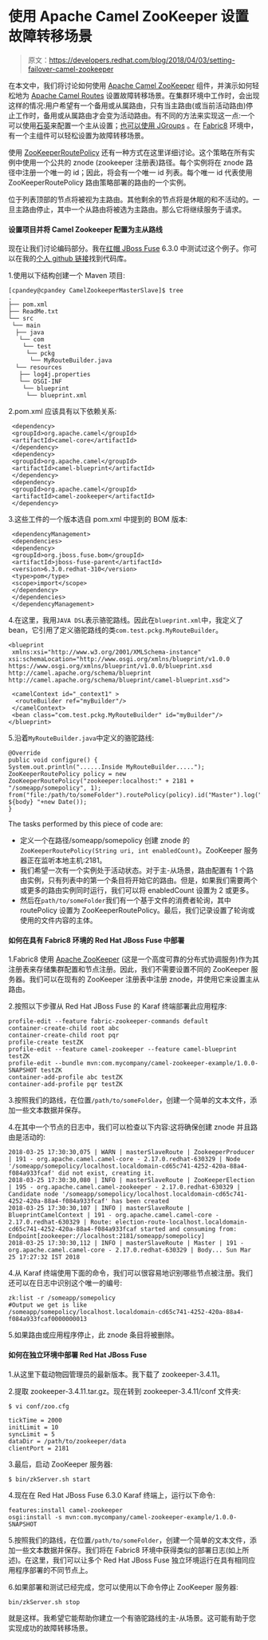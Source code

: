 # 使用 Apache Camel ZooKeeper 设置故障转移场景

> 原文：<https://developers.redhat.com/blog/2018/04/03/setting-failover-camel-zookeeper>

在本文中，我们将讨论如何使用 [Apache Camel ZooKeeper](http://camel.apache.org/zookeeper.html) 组件，并演示如何轻松地为 [Apache Camel Routes](http://camel.apache.org/routes.html) 设置故障转移场景。在集群环境中工作时，会出现这样的情况:用户希望有一个备用或从属路由，只有当主路由(或当前活动路由)停止工作时，备用或从属路由才会变为活动路由。有不同的方法来实现这一点:一个可以使用[石英](http://camel.apache.org/quartz.html)来配置一个主从设置；[也可以使用 JGroups](http://camel.apache.org/jgroups.html) 。在 [Fabric8](https://fabric8.io/gitbook/overview.html) 环境中，有一个主组件可以轻松设置为故障转移场景。

使用 [ZooKeeperRoutePolicy](https://github.com/apache/camel/blob/master/components/camel-zookeeper/src/main/java/org/apache/camel/component/zookeeper/policy/ZooKeeperRoutePolicy.java) 还有一种方式在这里详细讨论。这个策略在所有实例中使用一个公共的 znode (zookeeper 注册表)路径。每个实例将在 znode 路径中注册一个唯一的 id；因此，将会有一个唯一 id 列表。每个唯一 id 代表使用 ZooKeeperRoutePolicy 路由策略部署的路由的一个实例。

位于列表顶部的节点将被视为主路由。其他剩余的节点将是休眠的和不活动的。一旦主路由停止，其中一个从路由将被选为主路由。那么它将继续服务于请求。

#### **设置项目并将 Camel Zookeeper 配置为主从路线**

现在让我们讨论编码部分。我在[红帽 JBoss Fuse](https://developers.redhat.com/products/fuse/overview/) 6.3.0 中测试过这个例子。你可以在我的[个人 github 链接](https://github.com/1984shekhar/fuse-examples-6.3/tree/master/CamelZookeeperMasterSlave)找到代码库。

1.使用以下结构创建一个 Maven 项目:

```
[cpandey@cpandey CamelZookeeperMasterSlave]$ tree
.
├── pom.xml
├── ReadMe.txt
└── src
 └── main
  ├── java
   └── com
    └── test
     └── pckg
      └── MyRouteBuilder.java
  └── resources
   ├── log4j.properties
   └── OSGI-INF
    └── blueprint
     └── blueprint.xml
```

2.pom.xml 应该具有以下依赖关系:

```
 <dependency>
 <groupId>org.apache.camel</groupId>
 <artifactId>camel-core</artifactId>
 </dependency>
 <dependency>
 <groupId>org.apache.camel</groupId>
 <artifactId>camel-blueprint</artifactId>
 </dependency>
 <dependency>
 <groupId>org.apache.camel</groupId>
 <artifactId>camel-zookeeper</artifactId>
 </dependency>
```

3.这些工件的一个版本选自 pom.xml 中提到的 BOM 版本:

```
 <dependencyManagement>
 <dependencies>
 <dependency>
 <groupId>org.jboss.fuse.bom</groupId>
 <artifactId>jboss-fuse-parent</artifactId>
 <version>6.3.0.redhat-310</version>
 <type>pom</type>
 <scope>import</scope>
 </dependency>
 </dependencies>
 </dependencyManagement>
```

4.在这里，我用`JAVA DSL`表示骆驼路线。因此在`blueprint.xml`中，我定义了 bean，它引用了定义骆驼路线的类`com.test.pckg.MyRouteBuilder`。

```
<blueprint 
 xmlns:xsi="http://www.w3.org/2001/XMLSchema-instance" xsi:schemaLocation="http://www.osgi.org/xmlns/blueprint/v1.0.0 https://www.osgi.org/xmlns/blueprint/v1.0.0/blueprint.xsd http://camel.apache.org/schema/blueprint http://camel.apache.org/schema/blueprint/camel-blueprint.xsd">

 <camelContext id="_context1" >
  <routeBuilder ref="myBuilder"/>
 </camelContext>
 <bean class="com.test.pckg.MyRouteBuilder" id="myBuilder"/>
</blueprint>

```

5.沿着`MyRouteBuilder.java`中定义的骆驼路线:

```
@Override
public void configure() {
System.out.println("......Inside MyRouteBuilder.....");
ZooKeeperRoutePolicy policy = new ZooKeeperRoutePolicy("zookeeper:localhost:" + 2181 + "/someapp/somepolicy", 1);
from("file:/path/to/someFolder").routePolicy(policy).id("Master").log("Body... ${body} "+new Date());
}
```

The tasks performed by this piece of code are:

*   定义一个在路径/someapp/somepolicy 创建 znode 的`ZooKeeperRoutePolicy(String uri, int enabledCount)`。ZooKeeper 服务器正在监听本地主机:2181。
*   我们希望一次有一个实例处于活动状态。对于主-从场景，路由配置有 1 个路由实例，只有列表中的第一个条目将开始它的路由。但是，如果我们需要两个或更多的路由实例同时运行，我们可以将 enabledCount 设置为 2 或更多。
*   然后在`path/to/someFolder`我们有一个基于文件的消费者轮询，其中 routePolicy 设置为 ZooKeeperRoutePolicy。最后，我们记录设置了轮询或使用的文件内容的主体。

#### **如何在具有 Fabric8 环境的 Red Hat JBoss Fuse 中部署**

1.Fabric8 使用 [Apache ZooKeeper](http://zookeeper.apache.org/) (这是一个高度可靠的分布式协调服务)作为其注册表来存储集群配置和节点注册。因此，我们不需要设置不同的 ZooKeeper 服务器。我们可以在现有的 ZooKeeper 注册表中注册 znode，并使用它来设置主从路由。

2.按照以下步骤从 Red Hat JBoss Fuse 的 Karaf 终端部署此应用程序:

```
profile-edit --feature fabric-zookeeper-commands default
container-create-child root abc
container-create-child root pqr 
profile-create testZK
profile-edit --feature camel-zookeeper --feature camel-blueprint testZK
profile-edit --bundle mvn:com.mycompany/camel-zookeeper-example/1.0.0-SNAPSHOT testZK
container-add-profile abc testZK
container-add-profile pqr testZK
```

3.按照我们的路线，在位置`/path/to/someFolder`，创建一个简单的文本文件，添加一些文本数据并保存。

4.在其中一个节点的日志中，我们可以检查以下内容:这将确保创建 znode 并且路由是活动的:

```
2018-03-25 17:30:30,075 | WARN | masterSlaveRoute | ZookeeperProducer | 191 - org.apache.camel.camel-core - 2.17.0.redhat-630329 | Node '/someapp/somepolicy/localhost.localdomain-cd65c741-4252-420a-88a4-f084a933fcaf' did not exist, creating it.
2018-03-25 17:30:30,080 | INFO | masterSlaveRoute | ZooKeeperElection | 195 - org.apache.camel.camel-zookeeper - 2.17.0.redhat-630329 | Candidate node '/someapp/somepolicy/localhost.localdomain-cd65c741-4252-420a-88a4-f084a933fcaf' has been created
2018-03-25 17:30:30,107 | INFO | masterSlaveRoute | BlueprintCamelContext | 191 - org.apache.camel.camel-core - 2.17.0.redhat-630329 | Route: election-route-localhost.localdomain-cd65c741-4252-420a-88a4-f084a933fcaf started and consuming from: Endpoint[zookeeper://localhost:2181/someapp/somepolicy]
2018-03-25 17:30:30,112 | INFO | masterSlaveRoute | Master | 191 - org.apache.camel.camel-core - 2.17.0.redhat-630329 | Body... Sun Mar 25 17:27:32 IST 2018
```

4.从 Karaf 终端使用下面的命令，我们可以很容易地识别哪些节点被注册。我们还可以在日志中识别这个唯一的编号:

```
zk:list -r /someapp/somepolicy
#Output we get is like
/someapp/somepolicy/localhost.localdomain-cd65c741-4252-420a-88a4-f084a933fcaf0000000013
```

5.如果路由或应用程序停止，此 znode 条目将被删除。

#### **如何在独立环境中部署 Red Hat JBoss Fuse**

1.从这里下载动物园管理员的最新版本。我下载了 zookeeper-3.4.11。

2.提取 zookeeper-3.4.11.tar.gz。现在转到 zookeeper-3.4.11/conf 文件夹:

```
$ vi conf/zoo.cfg

tickTime = 2000
initLimit = 10
syncLimit = 5
dataDir = /path/to/zookeeper/data
clientPort = 2181
```

3.最后，启动 ZooKeeper 服务器:

```
$ bin/zkServer.sh start
```

4.现在在 Red Hat JBoss Fuse 6.3.0 Karaf 终端上，运行以下命令:

```
features:install camel-zookeeper
osgi:install -s mvn:com.mycompany/camel-zookeeper-example/1.0.0-SNAPSHOT
```

5.按照我们的路线，在位置`/path/to/someFolder`，创建一个简单的文本文件，添加一些文本数据并保存。我们将在 Fabric8 环境中获得类似的部署日志(如上所述)。在这里，我们可以让多个 Red Hat JBoss Fuse 独立环境运行在具有相同应用程序部署的不同节点上。

6.如果部署和测试已经完成，您可以使用以下命令停止 ZooKeeper 服务器:

```
bin/zkServer.sh stop
```

就是这样。我希望它能帮助你建立一个有骆驼路线的主-从场景。这可能有助于您实现成功的故障转移场景。